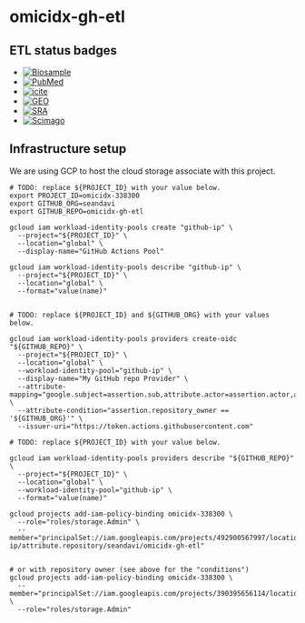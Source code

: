 # omicidx-gh-etl

## ETL status badges

- [![Biosample](https://github.com/seandavi/omicidx-gh-etl/actions/workflows/ncbi_biosample.yaml/badge.svg)](https://github.com/seandavi/omicidx-gh-etl/actions/workflows/ncbi_biosample.yaml)
- [![PubMed](https://github.com/seandavi/omicidx-gh-etl/actions/workflows/pubmed_etl.yaml/badge.svg)](https://github.com/seandavi/omicidx-gh-etl/actions/workflows/pubmed_etl.yaml)
- [![icite](https://github.com/seandavi/omicidx-gh-etl/actions/workflows/icite.yaml/badge.svg)](https://github.com/seandavi/omicidx-gh-etl/actions/workflows/icite.yaml)
- [![GEO](https://github.com/seandavi/omicidx-gh-etl/actions/workflows/geo.yaml/badge.svg)](https://github.com/seandavi/omicidx-gh-etl/actions/workflows/geo.yaml)
- [![SRA](https://github.com/seandavi/omicidx-gh-etl/actions/workflows/ncbi_sra_etl.yaml/badge.svg)](https://github.com/seandavi/omicidx-gh-etl/actions/workflows/ncbi_sra_etl.yaml)
- [![Scimago](https://github.com/seandavi/omicidx-gh-etl/actions/workflows/scimago.yaml/badge.svg)](https://github.com/seandavi/omicidx-gh-etl/actions/workflows/scimago.yaml)


## Infrastructure setup

We are using GCP to host the cloud storage associate with this project. 
```
# TODO: replace ${PROJECT_ID} with your value below.
export PROJECT_ID=omicidx-338300
export GITHUB_ORG=seandavi
export GITHUB_REPO=omicidx-gh-etl

gcloud iam workload-identity-pools create "github-ip" \
  --project="${PROJECT_ID}" \
  --location="global" \
  --display-name="GitHub Actions Pool"

gcloud iam workload-identity-pools describe "github-ip" \
  --project="${PROJECT_ID}" \
  --location="global" \
  --format="value(name)"


# TODO: replace ${PROJECT_ID} and ${GITHUB_ORG} with your values below.

gcloud iam workload-identity-pools providers create-oidc "${GITHUB_REPO}" \
  --project="${PROJECT_ID}" \
  --location="global" \
  --workload-identity-pool="github-ip" \
  --display-name="My GitHub repo Provider" \
  --attribute-mapping="google.subject=assertion.sub,attribute.actor=assertion.actor,attribute.repository=assertion.repository,attribute.repository_owner=assertion.repository_owner" \
  --attribute-condition="assertion.repository_owner == '${GITHUB_ORG}'" \
  --issuer-uri="https://token.actions.githubusercontent.com"

# TODO: replace ${PROJECT_ID} with your value below.

gcloud iam workload-identity-pools providers describe "${GITHUB_REPO}" \
  --project="${PROJECT_ID}" \
  --location="global" \
  --workload-identity-pool="github-ip" \
  --format="value(name)"
```


```
gcloud projects add-iam-policy-binding omicidx-338300 \
  --role="roles/storage.Admin" \
  --member="principalSet://iam.googleapis.com/projects/492900567997/locations/global/workloadIdentityPools/github-ip/attribute.repository/seandavi/omicidx-gh-etl" 


# or with repository owner (see above for the "conditions")
gcloud projects add-iam-policy-binding omicidx-338300 \
  --member="principalSet://iam.googleapis.com/projects/390395656114/locations/global/workloadIdentityPools/github/attribute.repository_owner/seandavi" \
  --role="roles/storage.Admin"   

```
